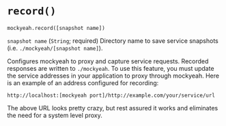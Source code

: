 # `record()`

`mockyeah.record([snapshot name])`

`snapshot name` (`String`; required) Directory name to save service snapshots
(i.e. `./mockyeah/[snapshot name]`).

Configures mockyeah to proxy and capture service requests. Recorded responses
are written to `./mockyeah`. To use this feature, you must update
the service addresses in your application to proxy through mockyeah. Here is an
example of an address configured for recording:

```
http://localhost:[mockyeah port]/http://example.com/your/service/url
```

The above URL looks pretty crazy, but rest assured it works and eliminates the need for a system level proxy.
